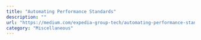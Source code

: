```yaml
---
title: "Automating Performance Standards"
description: ""
url: "https://medium.com/expedia-group-tech/automating-performance-standards-b51efc92d237"
category: "Miscellaneous"
---
```

